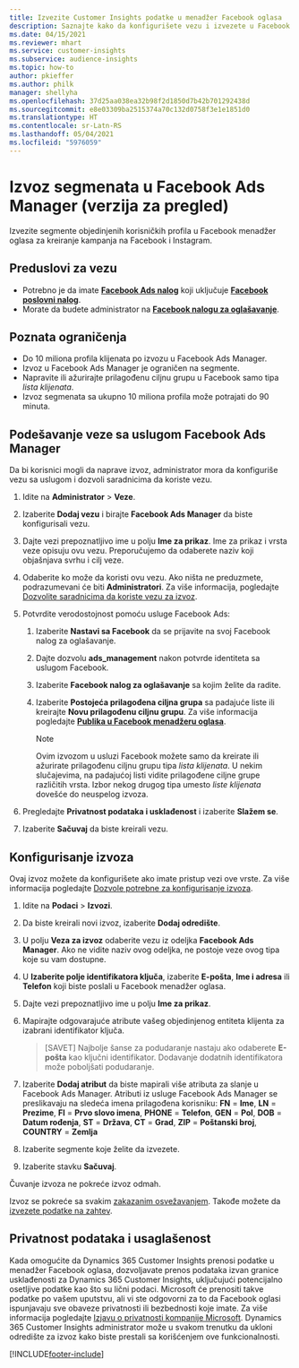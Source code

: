 ```yaml
---
title: Izvezite Customer Insights podatke u menadžer Facebook oglasa
description: Saznajte kako da konfigurišete vezu i izvezete u Facebook Ads Manager.
ms.date: 04/15/2021
ms.reviewer: mhart
ms.service: customer-insights
ms.subservice: audience-insights
ms.topic: how-to
author: pkieffer
ms.author: philk
manager: shellyha
ms.openlocfilehash: 37d25aa038ea32b98f2d1850d7b42b701292438d
ms.sourcegitcommit: e8e03309ba2515374a70c132d0758f3e1e1851d0
ms.translationtype: HT
ms.contentlocale: sr-Latn-RS
ms.lasthandoff: 05/04/2021
ms.locfileid: "5976059"
---
```

# <a name="export-segments-list-to-facebook-ads-manager-preview"></a>Izvoz segmenata u Facebook Ads Manager (verzija za pregled)

Izvezite segmente objedinjenih korisničkih profila u Facebook menadžer oglasa za kreiranje kampanja na Facebook i Instagram.

## <a name="prerequisites-for-connection"></a>Preduslovi za vezu

- Potrebno je da imate [**Facebook Ads nalog**](https://www.facebook.com/business/learn/lessons/step-by-step-ads-manager-account) koji uključuje [**Facebook poslovni nalog**](https://business.facebook.com/).
- Morate da budete administrator na [**Facebook nalogu za oglašavanje**](https://www.facebook.com/business/learn/lessons/step-by-step-ads-manager-account).

## <a name="known-limitations"></a>Poznata ograničenja

- Do 10 miliona profila klijenata po izvozu u Facebook Ads Manager.
- Izvoz u Facebook Ads Manager je ograničen na segmente.
- Napravite ili ažurirajte prilagođenu ciljnu grupu u Facebook samo tipa *lista klijenata*.
- Izvoz segmenata sa ukupno 10 miliona profila može potrajati do 90 minuta.

## <a name="set-up-connection-to-facebook-ads-manager"></a>Podešavanje veze sa uslugom Facebook Ads Manager

Da bi korisnici mogli da naprave izvoz, administrator mora da konfiguriše vezu sa uslugom i dozvoli saradnicima da koriste vezu.

1. Idite na **Administrator** > **Veze**.

1. Izaberite **Dodaj vezu** i birajte **Facebook Ads Manager** da biste konfigurisali vezu.

1. Dajte vezi prepoznatljivo ime u polju **Ime za prikaz**. Ime za prikaz i vrsta veze opisuju ovu vezu. Preporučujemo da odaberete naziv koji objašnjava svrhu i cilj veze.

1. Odaberite ko može da koristi ovu vezu. Ako ništa ne preduzmete, podrazumevani će biti **Administratori**. Za više informacija, pogledajte [Dozvolite saradnicima da koriste vezu za izvoz](connections.md#allow-contributors-to-use-a-connection-for-exports).

1. Potvrdite verodostojnost pomoću usluge Facebook Ads: 

   1. Izaberite **Nastavi sa Facebook** da se prijavite na svoj Facebook nalog za oglašavanje.

   1. Dajte dozvolu **ads_management** nakon potvrde identiteta sa uslugom Facebook.

   1. Izaberite **Facebook nalog za oglašavanje** sa kojim želite da radite.

   1. Izaberite **Postojeća prilagođena ciljna grupa** sa padajuće liste ili kreirajte **Novu prilagođenu ciljnu grupu**. Za više informacija pogledajte [**Publika u Facebook menadžeru oglasa**](https://www.facebook.com/business/help/744354708981227?id=2469097953376494).
      > [!NOTE]
      > Ovim izvozom u usluzi Facebook možete samo da kreirate ili ažurirate prilagođenu ciljnu grupu tipa *lista klijenata*. U nekim slučajevima, na padajućoj listi vidite prilagođene ciljne grupe različitih vrsta. Izbor nekog drugog tipa umesto *liste klijenata* dovešće do neuspelog izvoza. 

1. Pregledajte **Privatnost podataka i usklađenost** i izaberite **Slažem se**.

1. Izaberite **Sačuvaj** da biste kreirali vezu.

## <a name="configure-an-export"></a>Konfigurisanje izvoza

Ovaj izvoz možete da konfigurišete ako imate pristup vezi ove vrste. Za više informacija pogledajte [Dozvole potrebne za konfigurisanje izvoza](export-destinations.md#set-up-a-new-export).

1. Idite na **Podaci** > **Izvozi**.

1. Da biste kreirali novi izvoz, izaberite **Dodaj odredište**. 

1. U polju **Veza za izvoz** odaberite vezu iz odeljka **Facebook Ads Manager**. Ako ne vidite naziv ovog odeljka, ne postoje veze ovog tipa koje su vam dostupne.

1. U **Izaberite polje identifikatora ključa**, izaberite **E-pošta**, **Ime i adresa** ili **Telefon** koji biste poslali u Facebook menadžer oglasa. 

1. Dajte vezi prepoznatljivo ime u polju **Ime za prikaz**.

1. Mapirajte odgovarajuće atribute vašeg objedinjenog entiteta klijenta za izabrani identifikator ključa.
   > [SAVET] Najbolje šanse za podudaranje nastaju ako odaberete **E-pošta** kao ključni identifikator. Dodavanje dodatnih identifikatora može poboljšati podudaranje.

1. Izaberite **Dodaj atribut** da biste mapirali više atributa za slanje u Facebook Ads Manager. Atributi iz usluge Facebook Ads Manager se preslikavaju na sledeća imena prilagođena korisniku: **FN** = **Ime**, **LN** = **Prezime**, **FI** = **Prvo slovo imena**, **PHONE** = **Telefon**, **GEN** = **Pol**, **DOB** = **Datum rođenja**, **ST** = **Država**, **CT** = **Grad**, **ZIP** = **Poštanski broj**, **COUNTRY** = **Zemlja**

1. Izaberite segmente koje želite da izvezete.

1. Izaberite stavku **Sačuvaj**.

Čuvanje izvoza ne pokreće izvoz odmah.

Izvoz se pokreće sa svakim [zakazanim osvežavanjem](system.md#schedule-tab). Takođe možete da [izvezete podatke na zahtev](export-destinations.md#run-exports-on-demand). 

## <a name="data-privacy-and-compliance"></a>Privatnost podataka i usaglašenost

Kada omogućite da Dynamics 365 Customer Insights prenosi podatke u menadžer Facebook oglasa, dozvoljavate prenos podataka izvan granice usklađenosti za Dynamics 365 Customer Insights, uključujući potencijalno osetljive podatke kao što su lični podaci. Microsoft će prenositi takve podatke po vašem uputstvu, ali vi ste odgovorni za to da Facebook oglasi ispunjavaju sve obaveze privatnosti ili bezbednosti koje imate. Za više informacija pogledajte [Izjavu o privatnosti kompanije Microsoft](https://go.microsoft.com/fwlink/?linkid=396732).
Dynamics 365 Customer Insights administrator može u svakom trenutku da ukloni odredište za izvoz kako biste prestali sa korišćenjem ove funkcionalnosti.


[!INCLUDE[footer-include](../includes/footer-banner.md)]
